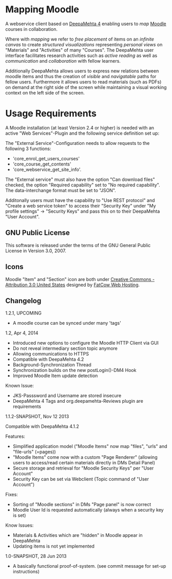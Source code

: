
# Mapping Moodle

A webservice client based on [DeepaMehta 4](https://www.deepamehta.de/) enabling users to *map* [Moodle](http://download.moodle.org/) courses in collaboration.

Where with *mapping* we refer to *free placement* of items on an *infinite canvas* to create *structured visualizations* representing *personal views* on "Materials" and "Activities" of many "Courses". The DeepaMehta user interface facilitates research activities such as *active reading* as well as *communication* and *collaboration* with fellow learners.

Additionally DeepaMehta allows users to express new relations between moodle items and thus the creation of *visible* and *navigatable* paths for fellow users. Furthermore it allows users to read materials (such as PDFs) on demand at the right side of the screen while maintaining a visual working context on the left side of the screen.


# Usage Requirements

A Moodle installation (at least Version 2.4 or higher) is needed with an active "Web Services"-Plugin and the following service definition set up:

The "External Service"-Configuration needs to allow requests to the following 3 functions: 

* 'core_enrol_get_users_courses'
* 'core_course_get_contents'
* 'core_webservice_get_site_info'. 

The "External service" must also have the option "Can download files" checked, the option "Required capability" set to "No required capability". The data-interchange format must be set to "JSON".

Additonally users must have the capability to "Use REST protocol" and "Create a web service token" to access their "Security Key" under "My profile settings" -> "Security Keys" and pass this on to their DeepaMehta "User Account".


## GNU Public License

This software is released under the terms of the GNU General Public License in Version 3.0, 2007.

## Icons

Moodle "Item" and "Section" icon are both under [Creative Commons - Attribution 3.0 United States](http://creativecommons.org/licenses/by/3.0/us/) designed by [FatCow Web Hosting](http://www.fatcow.com/).

## Changelog

1.2.1, UPCOMING

- A moodle course can be synced under many 'tags'

1.2, Apr 4, 2014

- Introduced new options to configure the Moodle HTTP Client via GUI
- Do not reveal intermediary section topic anymore
- Allowing communications to HTTPS
- Compatible with DeepaMehta 4.2
- Background-Synchronization Thread
- Synchronization builds on the new postLogin()-DM4 Hook
- Improved Moodle Item update detection

Known Issue:
- JKS-Passsword and Username are stored insecure
- DeepaMehta 4 Tags and org.deepamehta-Reviews plugin are requirements

1.1.2-SNAPSHOT, Nov 12 2013

Compatible with DeepaMehta 4.1.2

Features:
- Simplified application model
  ("Moodle Items" now map "files", "urls" and "file-urls" (=pages))
- "Moodle Items" come now with a custom "Page Renderer" 
  (allowing users to access/read certain materials directly in DMs Detail Panel)
- Secure storage and retrieval for "Moodle Security Keys" per "User Account"
- Security Key can be set via Webclient (Topic command of "User Account")

Fixes:
- Sorting of "Moodle sections" in DMs "Page panel" is now correct
- Moodle User Id is requested automatically (always when a security key is set)

Know Issues:
- Materials & Activities which are "hidden" in Moodle appear in DeepaMehta
- Updating items is not yet implemented


1.0-SNAPSHOT, 28 Jun 2013

- A basically functional proof-of-system. 
  (see commit message for set-up instructions)


